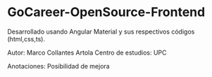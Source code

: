 # GoCareer-OpenSource-Frontend

Desarrollado usando Angular Material y sus respectivos códigos (html,css,ts).

Autor: Marco Collantes Artola
Centro de estudios: UPC

Anotaciones: Posibilidad de mejora
